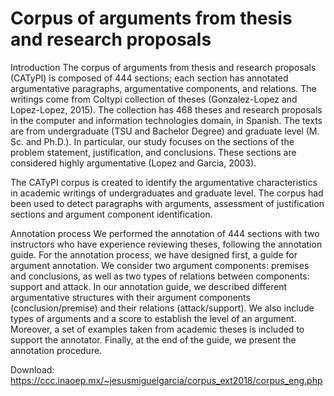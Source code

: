 # Corpus of arguments from thesis and research proposals
 
Introduction
The corpus of arguments from thesis and research proposals (CATyPI) is composed of 444 sections; each section has annotated argumentative paragraphs, argumentative components, and relations. The writings come from Coltypi collection of theses (Gonzalez-Lopez and Lopez-Lopez, 2015). The collection has 468 theses and research proposals in the computer and information technologies domain, in Spanish. The texts are from undergraduate (TSU and Bachelor Degree) and graduate level (M. Sc. and Ph.D.). In particular, our study focuses on the sections of the problem statement, justification, and conclusions. These sections are considered highly argumentative (Lopez and Garcia, 2003).

The CATyPI corpus is created to identify the argumentative characteristics in academic writings of undergraduates and graduate level. The corpus had been used to detect paragraphs with arguments, assessment of justification sections and argument component identification.

Annotation process
We performed the annotation of 444 sections with two instructors who have experience reviewing theses, following the annotation guide. For the annotation process, we have designed first, a guide for argument annotation. We consider two argument components: premises and conclusions, as well as two types of relations between components: support and attack. In our annotation guide, we described different argumentative structures with their argument components (conclusion/premise) and their relations (attack/support). We also include types of arguments and a score to establish the level of an argument. Moreover, a set of examples taken from academic theses is included to support the annotator. Finally, at the end of the guide, we present the annotation procedure.

Download: https://ccc.inaoep.mx/~jesusmiguelgarcia/corpus_ext2018/corpus_eng.php



